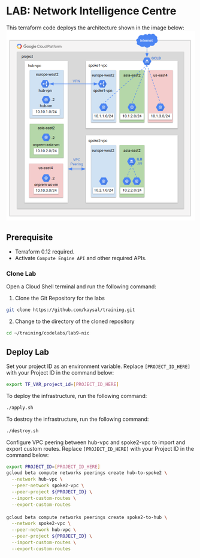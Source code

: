 
# LAB: Network Intelligence Centre

This terraform code deploys the architecture shown in the image below:
![alt text](image.png)

## Prerequisite
- Terraform 0.12 required.
- Activate `Compute Engine API` and other required APIs.

### Clone Lab
Open a Cloud Shell terminal and run the following command:
1. Clone the Git Repository for the labs
```sh
git clone https://github.com/kaysal/training.git
```

2. Change to the directory of the cloned repository
```sh
cd ~/training/codelabs/lab9-nic
```

## Deploy Lab

Set your project ID as an environment variable. Replace `[PROJECT_ID_HERE]` with your Project ID in the command below:
```sh
export TF_VAR_project_id=[PROJECT_ID_HERE]
```
To deploy the infrastructure, run the following command:
```sh
./apply.sh
```
To destroy the infrastructure, run the following command:
```sh
./destroy.sh
```

Configure VPC peering between hub-vpc and spoke2-vpc to import and export custom routes. Replace `[PROJECT_ID_HERE]` with your Project ID in the command below:
```sh
export PROJECT_ID=[PROJECT_ID_HERE]
gcloud beta compute networks peerings create hub-to-spoke2 \
  --network hub-vpc \
  --peer-network spoke2-vpc \
  --peer-project ${PROJECT_ID} \
  --import-custom-routes \
  --export-custom-routes

gcloud beta compute networks peerings create spoke2-to-hub \
  --network spoke2-vpc \
  --peer-network hub-vpc \
  --peer-project ${PROJECT_ID} \
  --import-custom-routes \
  --export-custom-routes
```
